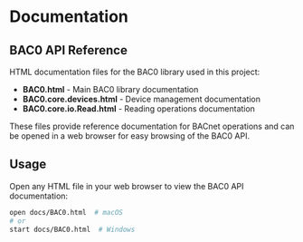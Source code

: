 # Documentation

## BAC0 API Reference

HTML documentation files for the BAC0 library used in this project:

- **BAC0.html** - Main BAC0 library documentation
- **BAC0.core.devices.html** - Device management documentation
- **BAC0.core.io.Read.html** - Reading operations documentation

These files provide reference documentation for BACnet operations and can be opened in a web browser for easy browsing of the BAC0 API.

## Usage

Open any HTML file in your web browser to view the BAC0 API documentation:
```bash
open docs/BAC0.html  # macOS
# or
start docs/BAC0.html  # Windows
```